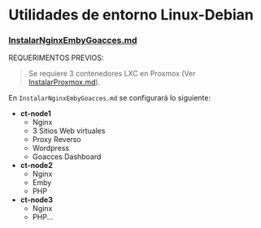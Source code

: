 # Utilidades de entorno Linux-Debian
### [InstalarNginxEmbyGoacces.md](https://github.com/federzvz/Linux-Debian/blob/main/InstalarNginxEmbyGoacces.md)

REQUERIMENTOS PREVIOS:
>  Se requiere 3 contenedores LXC en Proxmox (Ver [InstalarProxmox.md](https://github.com/federzvz/Linux-Debian/blob/main/InstalarProxmox)).


En `InstalarNginxEmbyGoacces.md` se configurará lo siguiente:
* **ct-node1**
  * Nginx
  * 3 Sitios Web virtuales
  * Proxy Reverso
  * Wordpress
  * Goacces Dashboard
* **ct-node2**
  * Nginx
  * Emby
  * PHP
* **ct-node3**
  * Nginx
  * PHP...
